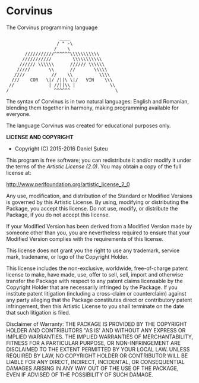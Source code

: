 Corvinus
========

The Corvinus programming language

```
                    ____
                   / " -\
                  /    \
       ///////////^^^^^^\\\\\\\\\\\
      ///////////        \\\\\\\\\\\
     ////// \\\\\\      ////// \\\\\\
    /////       \\      //       \\\\\
   ////          //    \\          \\\\
  ///    COR   \|/ /||\ \|/   VIN    \\\
 //             | //||\\ |             \\
/                 ^^^^^^                 \
```

The syntax of Corvinus is in two natural languages: English and Romanian,
blending them together in harmony, making programming available for everyone.

The language Corvinus was created for educational purposes only.

**LICENSE AND COPYRIGHT**

* Copyright (C) 2015-2016 Daniel Șuteu

This program is free software; you can redistribute it and/or modify it
under the terms of the *Artistic License (2.0)*. You may obtain a copy
of the full license at:

http://www.perlfoundation.org/artistic_license_2_0

Any use, modification, and distribution of the Standard or Modified
Versions is governed by this Artistic License. By using, modifying or
distributing the Package, you accept this license. Do not use, modify,
or distribute the Package, if you do not accept this license.

If your Modified Version has been derived from a Modified Version made
by someone other than you, you are nevertheless required to ensure that
your Modified Version complies with the requirements of this license.

This license does not grant you the right to use any trademark, service
mark, tradename, or logo of the Copyright Holder.

This license includes the non-exclusive, worldwide, free-of-charge
patent license to make, have made, use, offer to sell, sell, import and
otherwise transfer the Package with respect to any patent claims
licensable by the Copyright Holder that are necessarily infringed by the
Package. If you institute patent litigation (including a cross-claim or
counterclaim) against any party alleging that the Package constitutes
direct or contributory patent infringement, then this Artistic License
to you shall terminate on the date that such litigation is filed.

Disclaimer of Warranty: THE PACKAGE IS PROVIDED BY THE COPYRIGHT HOLDER
AND CONTRIBUTORS "AS IS' AND WITHOUT ANY EXPRESS OR IMPLIED WARRANTIES.
THE IMPLIED WARRANTIES OF MERCHANTABILITY, FITNESS FOR A PARTICULAR
PURPOSE, OR NON-INFRINGEMENT ARE DISCLAIMED TO THE EXTENT PERMITTED BY
YOUR LOCAL LAW. UNLESS REQUIRED BY LAW, NO COPYRIGHT HOLDER OR
CONTRIBUTOR WILL BE LIABLE FOR ANY DIRECT, INDIRECT, INCIDENTAL, OR
CONSEQUENTIAL DAMAGES ARISING IN ANY WAY OUT OF THE USE OF THE PACKAGE,
EVEN IF ADVISED OF THE POSSIBILITY OF SUCH DAMAGE.

